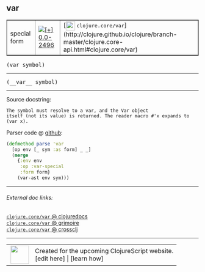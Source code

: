 ## var



 <table border="1">
<tr>
<td>special form</td>
<td><a href="https://github.com/cljsinfo/cljs-api-docs/tree/0.0-2496"><img valign="middle" alt="[+] 0.0-2496" title="Added in 0.0-2496" src="https://img.shields.io/badge/+-0.0--2496-lightgrey.svg"></a> </td>
<td>
[<img height="24px" valign="middle" src="http://i.imgur.com/1GjPKvB.png"> <samp>clojure.core/var</samp>](http://clojure.github.io/clojure/branch-master/clojure.core-api.html#clojure.core/var)
</td>
</tr>
</table>

<samp>(var symbol)</samp><br>

---

 <samp>
(__var__ symbol)<br>
</samp>

---





Source docstring:

```
The symbol must resolve to a var, and the Var object
itself (not its value) is returned. The reader macro #'x expands to (var x).
```


Parser code @ [github]():

```clj
(defmethod parse 'var
  [op env [_ sym :as form] _ _]
  (merge
    {:env env
     :op :var-special
     :form form}
    (var-ast env sym)))
```

<!--
Repo - tag - source tree - lines:

 <pre>

</pre>

-->

---



###### External doc links:

[`clojure.core/var` @ clojuredocs](http://clojuredocs.org/clojure.core/var)<br>
[`clojure.core/var` @ grimoire](http://conj.io/store/v1/org.clojure/clojure/1.7.0-beta3/clj/clojure.core/var/)<br>
[`clojure.core/var` @ crossclj](http://crossclj.info/fun/clojure.core/var.html)<br>

---

 <table>
<tr><td>
<img valign="middle" align="right" width="48px" src="http://i.imgur.com/Hi20huC.png">
</td><td>
Created for the upcoming ClojureScript website.<br>
[edit here] | [learn how]
</td></tr></table>

[edit here]:https://github.com/cljsinfo/cljs-api-docs/blob/master/cljsdoc/special/var.cljsdoc
[learn how]:https://github.com/cljsinfo/cljs-api-docs/wiki/cljsdoc-files

<!--

This information was too distracting to show to readers, but I'll leave it
commented here since it is helpful to:

- pretty-print the data used to generate this document
- and show how to retrieve that data



The API data for this symbol:

```clj
{:ns "special",
 :name "var",
 :signature ["[symbol]"],
 :name-encode "var",
 :history [["+" "0.0-2496"]],
 :type "special form",
 :clj-equiv {:full-name "clojure.core/var",
             :url "http://clojure.github.io/clojure/branch-master/clojure.core-api.html#clojure.core/var"},
 :full-name-encode "special/var",
 :source {:code "(defmethod parse 'var\n  [op env [_ sym :as form] _ _]\n  (merge\n    {:env env\n     :op :var-special\n     :form form}\n    (var-ast env sym)))",
          :title "Parser code",
          :repo "clojurescript",
          :tag "r1.9.14",
          :filename "src/main/clojure/cljs/analyzer.cljc",
          :lines [965 971],
          :url "https://github.com/clojure/clojurescript/blob/r1.9.14/src/main/clojure/cljs/analyzer.cljc#L965-L971"},
 :usage ["(var symbol)"],
 :full-name "special/var",
 :docstring "The symbol must resolve to a var, and the Var object\nitself (not its value) is returned. The reader macro #'x expands to (var x).",
 :cljsdoc-url "https://github.com/cljsinfo/cljs-api-docs/blob/master/cljsdoc/special/var.cljsdoc"}

```

Retrieve the API data for this symbol:

```clj
;; from Clojure REPL
(require '[clojure.edn :as edn])
(-> (slurp "https://raw.githubusercontent.com/cljsinfo/cljs-api-docs/catalog/cljs-api.edn")
    (edn/read-string)
    (get-in [:symbols "special/var"]))
```

-->
